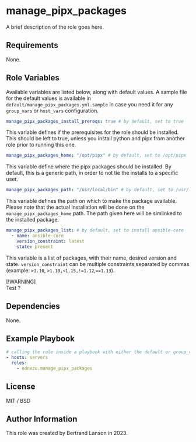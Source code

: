 manage_pipx_packages
=========

A brief description of the role goes here.

Requirements
------------

None.

Role Variables
--------------
Available variables are listed below, along with default values. A sample file for the default values is available in `default/manage_pipx_packages.yml.sample` in case you need it for any `group_vars` or `host_vars` configuration.

```yaml
manage_pipx_packages_install_prereqs: true # by default, set to true
```
This variable defines if the prerequisites for the role should be installed. This should be left to true, unless you install python and pipx from another role prior to running this one.

```yaml
manage_pipx_packages_home: "/opt/pipx" # by default, set to /opt/pipx
```
This variable define where the pipx packages should be installed. By default, this is a generic path, in order to not tie the installs to a specific user.

```yaml
manage_pipx_packages_path: "/usr/local/bin" # by default, set to /usr/local/bin
```
This variable defines the path on which to make the package available. Please note that the actual installation will be done on the `manage_pipx_packages_home` path. The path given here will be simlinked to the installed package.

```yaml
manage_pipx_packages_list: # by default, set to install ansible-core
  - name: ansible-core
    version_constraint: latest
    state: present
```
This variable is a list of packages, with their name, desired version and state. `version_constraint` can be multiple constraints,separated by commas (example: `>1.10`, `>1.10,<1.15,!=1.12`,`==1.13`).

[!WARNING]  
Test ?

Dependencies
------------

None.

Example Playbook
----------------

```yaml
# calling the role inside a playbook with either the default or group_vars/host_vars
- hosts: servers
  roles:
    - ednxzu.manage_pipx_packages
```

License
-------

MIT / BSD

Author Information
------------------

This role was created by Bertrand Lanson in 2023.
